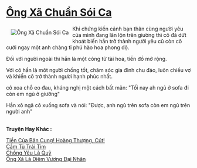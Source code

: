 <a href="https://utruyen.com/ong-xa-chuan-soi-ca/14667/" title="Ông Xã Chuẩn Sói Ca"><h1>Ông Xã Chuẩn Sói Ca</h1></a><div style="display:table"><img align="right" style="float: left; padding: 10px;" src="https://utruyen.com/images/story/200x260/ong-xa-chuan-soi-ca.jpg" alt="Ông Xã Chuẩn Sói Ca">Khi chứng kiến cảnh bạn thân cùng người yêu của mình đang lăn lộn trên giường thì cô đã dứt khoát biến hắn trở thành người yêu cũ còn cô cưới ngay một anh chàng tỉ phú hào hoa phong độ.<p></p>Đối với người ngoài thì hắn là một công tử tài hoa, tiền đồ mở rộng.<p></p>Với cô hắn là môt người chồng tốt, chăm sóc gia đình chu đáo, luôn chiều vợ và khiến cô trở thành người hạnh phúc nhất.<p></p>cô xoa chỗ eo đau, kháng nghị một cách bất mãn: "Tối nay ah ngủ ở sofa đi còn em ngủ ở giường"<p></p>Hắn xô ngã cô xuống sofa và nói: "Được, anh ngủ trên sofa còn em ngủ trên người anh"</div><p><br><b>Truyện Hay Khác :</b></p><a href="https://utruyen.com/tien-cua-ban-cung-hoang-thuong-cut/13413/" alt="Tiền Của Bản Cung! Hoàng Thượng, Cút!">Tiền Của Bản Cung! Hoàng Thượng, Cút!</a><br/><a href="https://dammy2019.blogspot.com/2019/11/cam-tu-trai-tim.html" alt="Cầm Tù Trái Tim">Cầm Tù Trái Tim</a><br/><a href="https://github.com/quanluxury/truyenhot/tree/master/truyenhay/19236/" alt="Chồng Yêu Là Quỷ">Chồng Yêu Là Quỷ</a><br/><a href="https://github.com/quanluxury/ngontinhhot/tree/master/truyenhay/19150/" alt="Ông Xã Là Diêm Vương Đại Nhân">Ông Xã Là Diêm Vương Đại Nhân</a><br/>